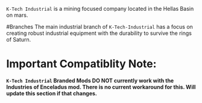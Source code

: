 `K-Tech Industrial` is a mining focused company located in the Hellas Basin on mars. 

#Branches
The main industrial branch of `K-Tech-Industrial` has a focus on creating robust industrial equipment with the durability to survive the rings of Saturn. 

# Important Compatiblity Note:
**`K-Tech Industrial` Branded Mods DO NOT currently work with the Industries of Enceladus mod. There is no current workaround for this. Will update this section if that changes.**
